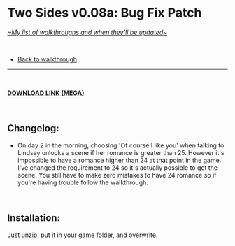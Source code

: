 # Two Sides v0.08a: Bug Fix Patch
[*\~My list of walkthroughs and when they'll be updated\~*](https://www.patreon.com/maimlain)

<br>

- [Back to walkthrough](https://github.com/maim-lain/twosides/blob/master/walkthrough.md)  
 
---

<br>

[**DOWNLOAD LINK (MEGA)**](https://mega.nz/#!iPR0jA5L!xC8vGxi902rkFqma2TuevBS_hz_2VLwnqrH_YuNqW2M)  

<br>

## Changelog:
- On day 2 in the morning, choosing 'Of course I like you' when talking to Lindsey unlocks a scene if her romance is greater than 25. However it's impossible to have a romance higher than 24 at that point in the game. I've changed the requirement to 24 so it's actually possible to get the scene. You still have to make zero mistakes to have 24 romance so if you're having trouble follow the walkthrough.

<br>

## Installation:
Just unzip, put it in your game folder, and overwrite.
